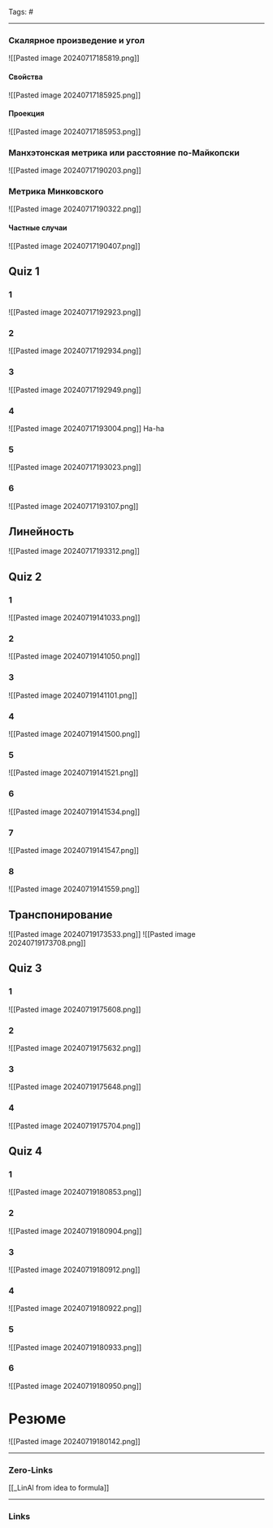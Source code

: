 Tags: #
____
### Скалярное произведение и угол
![[Pasted image 20240717185819.png]]
#### Свойства
![[Pasted image 20240717185925.png]]
#### Проекция
![[Pasted image 20240717185953.png]]
### Манхэтонская метрика или расстояние по-Майкопски
![[Pasted image 20240717190203.png]]
### Метрика Минковского
![[Pasted image 20240717190322.png]]
#### Частные случаи
![[Pasted image 20240717190407.png]]
	
## Quiz 1
### 1
![[Pasted image 20240717192923.png]]
### 2
![[Pasted image 20240717192934.png]]
### 3
![[Pasted image 20240717192949.png]]

### 4
![[Pasted image 20240717193004.png]]
Ha-ha
### 5
![[Pasted image 20240717193023.png]]
### 6
![[Pasted image 20240717193107.png]]

## Линейность
![[Pasted image 20240717193312.png]]
## Quiz 2
### 1
![[Pasted image 20240719141033.png]]
### 2
![[Pasted image 20240719141050.png]]
### 3
![[Pasted image 20240719141101.png]]
### 4
![[Pasted image 20240719141500.png]]
### 5
![[Pasted image 20240719141521.png]]
### 6
![[Pasted image 20240719141534.png]]
### 7
![[Pasted image 20240719141547.png]]
### 8
![[Pasted image 20240719141559.png]]
## Транспонирование
![[Pasted image 20240719173533.png]]
![[Pasted image 20240719173708.png]]
## Quiz 3
### 1
![[Pasted image 20240719175608.png]]
### 2
![[Pasted image 20240719175632.png]]
### 3
![[Pasted image 20240719175648.png]]
### 4
![[Pasted image 20240719175704.png]]
## Quiz 4
### 1
![[Pasted image 20240719180853.png]]
### 2
![[Pasted image 20240719180904.png]]
### 3
![[Pasted image 20240719180912.png]]
### 4
![[Pasted image 20240719180922.png]]
### 5
![[Pasted image 20240719180933.png]]
### 6
![[Pasted image 20240719180950.png]]
# Резюме
![[Pasted image 20240719180142.png]]
____

### Zero-Links
[[_LinAl from idea to formula]]

____
### Links
